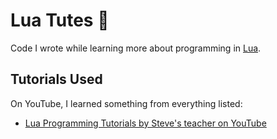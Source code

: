 # Lua Tutes 🎺

Code I wrote while learning more about programming in [Lua][Lua].

## Tutorials Used

On YouTube, I learned something from everything listed:

* [Lua Programming Tutorials by Steve's teacher on YouTube][Tute1]


[Lua]: https://www.lua.org/
[Tute1]: https://www.youtube.com/playlist?list=PLYBJzqz8zpWavt37pA6NANJTGStIHpybU
